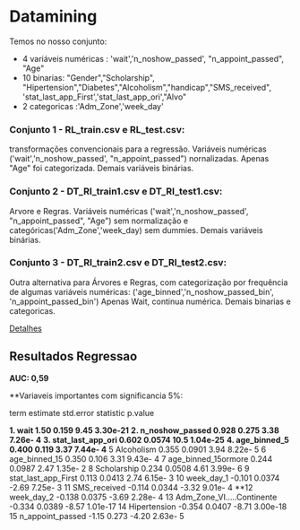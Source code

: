 # Datamining
Temos no nosso conjunto: 
  * 4 variáveis numéricas : 'wait','n_noshow_passed', "n_appoint_passed", "Age" 
  * 10 binarias: "Gender","Scholarship", "Hipertension","Diabetes","Alcoholism","handicap","SMS_received", 'stat_last_app_First','stat_last_app_ori',"Alvo"
  * 2 categoricas :'Adm_Zone','week_day'
  
  
### Conjunto 1 - RL_train.csv e RL_test.csv:
transformações convencionais para a regressão. 
Variáveis numéricas ('wait','n_noshow_passed', "n_appoint_passed") nornalizadas. Apenas "Age" foi categorizada. 
Demais variáveis binárias.

### Conjunto 2 - DT_RI_train1.csv e DT_RI_test1.csv:
Arvore e Regras.
Variáveis numéricas ('wait','n_noshow_passed', "n_appoint_passed", "Age") sem normalização e categóricas('Adm_Zone','week_day) sem dummies. 
Demais variáveis binárias.

### Conjunto 3 - DT_RI_train2.csv e DT_RI_test2.csv:
Outra alternativa para Árvores e Regras, com categorização por frequência de algumas variáveis numéricas:
('age_binned','n_noshow_passed_bin', 'n_appoint_passed_bin')
Apenas Wait, continua numérica. Demais binarias e categoricas.


[Detalhes](StoryTelling.ipynb)


## Resultados Regressao
**AUC: 0,59**
 
 **Variaveis importantes com significancia 5%:
 

   term                       estimate std.error statistic  p.value
 
 **1. wait                          1.50     0.159       9.45 3.30e-21**
 **2. n_noshow_passed               0.928    0.275       3.38 7.26e- 4**
 **3. stat_last_app_ori             0.602    0.0574     10.5  1.04e-25**
 **4. age_binned_5                  0.400    0.119       3.37 7.44e- 4**
 5 Alcoholism                    0.355    0.0901      3.94 8.22e- 5
 6 age_binned_15                 0.350    0.106       3.31 9.43e- 4
 7 age_binned_15ormore           0.244    0.0987      2.47 1.35e- 2
 8 Scholarship                   0.234    0.0508      4.61 3.99e- 6
 9 stat_last_app_First           0.113    0.0413      2.74 6.15e- 3
10 week_day_1                   -0.101    0.0374     -2.69 7.25e- 3
11 SMS_received                 -0.114    0.0344     -3.32 9.01e- 4
**12 week_day_2                   -0.138    0.0375     -3.69 2.28e- 4
13 Adm_Zone_VI.....Continente   -0.334    0.0389     -8.57 1.01e-17 
14 Hipertension                 -0.354    0.0407     -8.71 3.00e-18
15 n_appoint_passed             -1.15     0.273      -4.20 2.63e- 5
